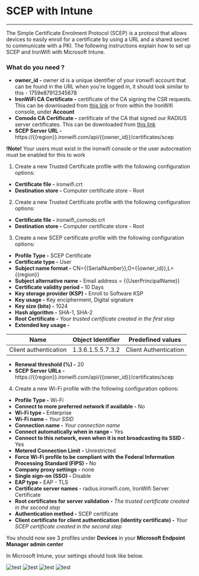 # **SCEP with Intune**

---

The Simple Certificate Enrolment Protocol (SCEP) is a protocol that allows devices to easily enroll for a certificate by using a URL and a shared secret to communicate with a PKI. The following instructions explain how to set up SCEP and IronWifi with Microsoft Intune.

### What do you need ?

- **owner_id -** owner id is a unique identifier of your ironwifi account that can be found in the URL when you're logged in, it should look similar to this - 1759e87912345678
- **IronWiFi CA Certificate -** certificate of the CA signing the CSR requests. This can be downloaded from [this link](https://console.ironwifi.com/assets/html/ironwifi.crt) or from within the IronWifi console, under **Account**
- **Comodo CA Certificate -** certificate of the CA that signed our RADIUS server certificates. This can be downloaded from [this link](https://console.ironwifi.com/assets/html/radius_ironwifi_com_ca-bundle.crt)
- **SCEP Server URL -** https://{{region}}.ironwifi.com/api/{{owner_id}}/certificates/scep

**!Note!** Your users must exist in the ironwifi console or the user autocreation must be enabled for this to work

1. Create a new Trusted Certificate profile with the following configuration options:

- **Certificate file -** ironwifi.crt
- **Destination store -** Computer certificate store - Root

2. Create a new Trusted Certificate profile with the following configuration options:

- **Certificate file -** ironwifi_comodo.crt
- **Destination store -** Computer certificate store - Root

3. Create a new SCEP certificate profile with the following configuration options:

- **Profile Type -** SCEP Certificate
- **Certificate type -** User
- **Subject name format -** CN={{SerialNumber}},O={{owner_id}},L={{region}}
- **Subject alternative name -** Email address = {{UserPrincipalName}}
- **Certificate validity period -** 10 Days
- **Key storage provider (KSP) -** Enroll to Software KSP
- **Key usage -** Key encipherment, Digital signature
- **Key size (bits) -** 1024
- **Hash algorithm -** SHA-1, SHA-2
- **Root Certificate -** _Your trusted certificate created in the first step_
- **Extended key usage -**

Name | Object Identifier | Predefined values |
----- | ---------------- | ----------------- |
Client authentication | 1.3.6.1.5.5.7.3.2 | Client Authentication

- **Renewal threshold (%) -** 20
- **SCEP Server URLs -** https://{{region}}.ironwifi.com/api/{{owner_id}}/certificates/scep

4. Create a new Wi-Fi profile with the following configuration options:

- **Profile Type -** Wi-Fi
- **Connect to more preferred network if available -** No
- **Wi-Fi type -** Enterprise
- **Wi-Fi name -** _Your SSID_
- **Connection name -** _Your connection name_
- **Connect automatically when in range -** Yes
- **Connect to this network, even when it is not broadcasting its SSID -** Yes
- **Metered Connection Limit -** Unrestricted
- **Force Wi-Fi profile to be compliant with the Federal Information Processing Standard (FIPS) -** No
- **Company proxy settings -** none
- **Single sign-on (SSO) -** Disable
- **EAP type -** EAP - TLS
- **Certificate server names -** radius.ironwifi.com, IronWifi Server Certificate
- **Root certificates for server validation -** _The trusted certificate created in the second step_
- **Authentication method -** SCEP certificate
- **Client certificate for client authentication (identity certificate) -** _Your SCEP certificate created in the second step_

You should now see 3 profiles under **Devices** in your **Microsoft Endpoint Manager admin center**

In Microsoft Intune, your settings should look like below.


![test](https://raw.githubusercontent.com/IronWifi/docs/master/user_Guide/Account/scep/scep1.png)
![test](https://raw.githubusercontent.com/IronWifi/docs/master/user_Guide/Account/scep/scep2.png)
![test](https://raw.githubusercontent.com/IronWifi/docs/master/user_Guide/Account/scep/scep3.png)
![test](https://raw.githubusercontent.com/IronWifi/docs/master/user_Guide/Account/scep/scep4.png)


